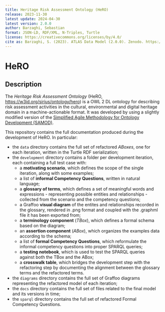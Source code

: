 ```yaml
---
title: Heritage Risk Assessment Ontology (HeRO)
release: 2023-11-30
latest update: 2024-04-30
latest version: 2.0.0
author: Barzaghi, Sebastian
format: JSON-LD, RDF/XML, N-Triples, Turtle
license: https://creativecommons.org/licenses/by/4.0/
cite as: Barzaghi, S. (2023). ATLAS Data Model (2.0.0). Zenodo. https://doi.org/10.5281/zenodo.10225594
---
```


# HeRO

## Description
The _Heritage Risk Assessment Ontology_ (HeRO, https://w3id.org/sirius/ontology/hero) is a OWL 2 DL ontology for describing risk assessment activities in the cultural, environmental and digital heritage domain in a machine-actionable format. It was developed by using a slightly modified version of the [Simplified Agile Methodology for Ontology Development (SAMOD)](http://dx.doi.org/10.6084/m9.figshare.3189769). 

This repository contains the full documentation produced during the development of HeRO. In particular:
* the `data` directory contains the full set of refactored *ABoxes*, one for each iteration, written in the Turtle RDF serialization;
* the `development` directory contains a folder per development iteration, each containing a full test case with:
    - a **motivating scenario**, which defines the scope of the single iteration, along with some examples;
    - a list of **informal Competency Questions**, written in natural language;
    - a **glossary of terms**, which defines a set of meaningful words and expressions - representing possible entities and relationships - collected from the scenario and the competency questions;
    - a Graffoo **visual diagram** of the entites and relationships recorded in the glossary, rendered in .png format and coupled with the .graphml file it has been exported from;
    - a **terminology component** (*TBox*), which defines a formal schema based on the diagram;
    - an **assertion component** (*ABox*), which organizes the examples data according to the schema;
    - a list of **formal Competency Questions**, which reformulate the informal competency questions into proper SPARQL queries;
    - a **testing notebook**, which is used to test the SPARQL queries against both the TBox and the ABox;
    - a **crosswalk table**, which bridges the development step with the refactoring step by documenting the alignment between the glossary terms and the refactored terms.
* the `diagrams` directory contains the full set of Graffoo diagrams representing the refactored model of each iteration;
* the `docs` directory contains the full set of files related to the final model and its versions in time;
* the `sparql` directory contains the full set of refactored Formal Competency Questions.